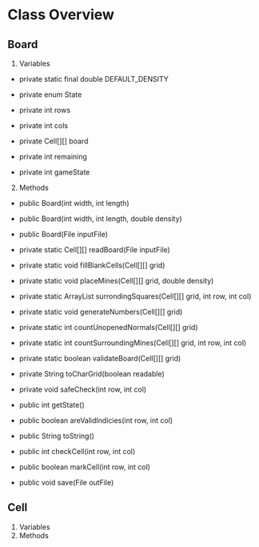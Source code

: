 # Class Overview

## Board
1. Variables
- private static final double DEFAULT_DENSITY
- private enum State

- private int rows
- private int cols
- private Cell[][] board
- private int remaining
- private int gameState

2. Methods
- public Board(int width, int length)
- public Board(int width, int length, double density)
- public Board(File inputFile)

- private static Cell[][] readBoard(File inputFile)
- private static void fillBlankCells(Cell[][] grid)
- private static void placeMines(Cell[][] grid, double density)
- private static ArrayList<Cell> surrondingSquares(Cell[][] grid, int row, int col)
- private static void generateNumbers(Cell[][] grid)
- private static int countUnopenedNormals(Cell[][] grid)
- private static int countSurroundingMines(Cell[][] grid, int row, int col)
- private static boolean validateBoard(Cell[][] grid)

- private String toCharGrid(boolean readable)
- private void safeCheck(int row, int col)

- public int getState()
- public boolean areValidIndicies(int row, int col)
- public String toString()
- public int checkCell(int row, int col)
- public boolean markCell(int row, int col)
- public void save(File outFile)

## Cell
1. Variables
2. Methods